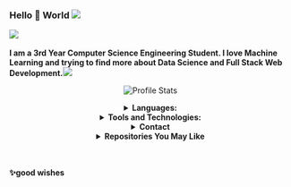 ### Hello 👋 World <img src="https://github.com/TheDudeThatCode/TheDudeThatCode/blob/master/Assets/Earth.gif" width="24px">

![](https://komarev.com/ghpvc/?username=shsarv&color=blue&style=flat-square&label=PROFILE+VIEWS)

**I am a 3rd Year Computer Science Engineering Student. I love Machine Learning and trying to find more about Data Science and Full Stack Web Development.**<img src="https://media.giphy.com/media/WUlplcMpOCEmTGBtBW/giphy.gif" width="30">

<p align="center">
  <img src="https://github-readme-stats.vercel.app/api?username=shsarv&show_icons=true&hide_border=false&text_color=641e16&icon_color=145a32&bg_color=eaecee&title_color=ee0bf5" alt="Profile Stats"/><br>
</p>

<details align="center">
    <summary align="center"><strong>Languages:</strong></summary>
     <table align="center">
         <tr align="center">
            <td  align = "center"><img src="https://i.ibb.co/sqwPMvX/python.png" alt="python" border="0"><br>Python</td>
             <td  align = "center"><img src="https://img.icons8.com/color/24/000000/c-programming.png"/><br>C</td>
             <td  align = "center"><img src="https://i.ibb.co/Z243jtW/java.png" alt="java" border="0"><br>Java</td>
             <td  align = "center"><img src="https://github.com/shsarv/shsarv/blob/master/re/php.png"alt="tf" border="0" height=30><br>PHP</td>
         </tr>
         <tr align="center">
             <td  align = "center"><img src="https://img.icons8.com/color/24/000000/javascript.png"/><br>JavaScript</td>
             <td  align = "center"><img src="https://img.icons8.com/color/24/000000/html-5.png"/><br>HTML5</td>
             <td  align = "center"><img src="https://img.icons8.com/color/24/000000/css3.png"/><br>CSS3</td>
             <td  align = "center"><img src="https://img.icons8.com/ios-filled/24/000000/mysql-logo.png"/><br>SQL</td>
         </tr>
     </table>
  <p align="center">
  <img src="https://github-readme-stats.vercel.app/api/top-langs/?username=shsarv&layout=compact&show=javascript&show_icons=true&theme=dark" alt="Profile Stats"/><br>
</p>
</details>
 <details align="center">
    <summary align="center"><strong>Tools and Technologies:</strong></summary>
     <table align="center">
         <tr align="center">
             <td  align = "center"><img src="https://i.ibb.co/f2Svrpk/opencv.png" alt="opencv" border="0"><br>OpenCV</td>
             <td  align = "center"><img src="https://www.kubeflow.org/docs/images/logos/TensorFlow.png" alt="tf" border="0" height=30><br>Tensorflow</td>
             <td  align = "center"><img src="https://github.com/shsarv/shsarv/blob/master/re/sklearn.jpg" alt="tf" border="0" height=30><br>Scikit learn</td>
             <td  align = "center"><img src="https://github.com/shsarv/shsarv/blob/master/re/keras.png" alt="tf" border="0" height=30><br>Keras</td>
             <td  align = "center"><img src="https://github.com/shsarv/shsarv/blob/master/re/scipy.png" alt="tf" border="0" height=30><br>Scipy</td>
             <td  align = "center"><img src="https://raw.githubusercontent.com/shsarv/shsarv/master/re/seaborn.png" alt="tf" border="0" height=30><br>seaborn</td>
             <td  align = "center"><img src="https://raw.githubusercontent.com/shsarv/shsarv/master/re/ipython.png" alt="tf" border="0" height=30><br>ipython</td>
         </tr>
         <tr align="center">
             <td  align = "center"><img src="https://www.kubeflow.org/docs/images/logos/Jupyter.png" alt="jupyter" border="0" height=30><br>Jupyter Notebook</td>
             <td  align = "center"><img src="https://img.icons8.com/color/24/000000/git.png"/><br>Git</td>
            <td  align = "center"><img src="https://img.icons8.com/ios-glyphs/24/000000/github.png"/><br>GitHub</td>
             <td  align = "center"><img src="https://raw.githubusercontent.com/shsarv/shsarv/master/re/pandas.png" alt="tf" border="0" height=30><br>pandas</td>
             <td  align = "center"><img src="https://raw.githubusercontent.com/shsarv/shsarv/master/re/numpy.png" alt="tf" border="0" height=30><br>numpy</td>
             <td  align = "center"><img src="https://raw.githubusercontent.com/shsarv/shsarv/master/re/anoconda.png" alt="tf" border="0" height=30><br>Anaconda</td>
             <td  align = "center"><img src="https://raw.githubusercontent.com/shsarv/shsarv/master/re/matplotlib.png" alt="tf" border="0" height=30><br>matplotlib</td>
         </tr>
         <tr align="center">
             <td  align = "center"><img src="https://cdn4.iconfinder.com/data/icons/logos-3/600/React.js_logo-512.png" height=30/><br>React.js</td>
             <td  align = "center"><img src="https://raw.githubusercontent.com/shsarv/shsarv/master/re/node.jpg" alt="tf" border="0" height=30><br>node js</td> 
             <td  align = "center"><img src="https://raw.githubusercontent.com/shsarv/shsarv/master/re/spyder.png" alt="tf" border="0" height=30><br>spyder</td>
             <td  align = "center"><img src="https://raw.githubusercontent.com/shsarv/shsarv/master/re/pycharm.jpg" alt="tf" border="0" height=30><br>pycharm</td>
             <td  align = "center"><img src="https://raw.githubusercontent.com/shsarv/shsarv/master/re/intellij.jpg" alt="tf" border="0" height=30><br>intellij</td>
             <td  align = "center"><img src="https://raw.githubusercontent.com/shsarv/shsarv/master/re/vscode.jpg" alt="tf" border="0" height=30><br>vscode</td>
             <td  align = "center"><img src="https://raw.githubusercontent.com/shsarv/shsarv/master/re/flask.png" alt="tf" border="0" height=30><br>flask</td>  
         </tr>
         <tr align="center">
         </tr>
     </table>
        </details>
        
<details align="center">
<summary align="center"><strong>Contact</strong></summary></br>



| [<img src="https://raw.githubusercontent.com/shsarv/shsarv/master/github.png" alt="github logo" width="34">](https://github.com/shsarv) |  [<img src="https://raw.githubusercontent.com/shsarv/shsarv/master/twitter.png" alt="twitter logo" width="34">](https://twitter.com/sarveshroli) |  [<img src="https://raw.githubusercontent.com/shsarv/shsarv/master/linkedin.jpeg" alt="linkedin logo" width="24">](https://www.linkedin.com//in/sarvesh-kumar-sharma-869a1b185/) |  [<img src="https://raw.githubusercontent.com/shsarv/shsarv/master/gmail.jpeg" alt="gmail logo" width="24">](shsarv2001@gmail.com) [<img src="https://raw.githubusercontent.com/shsarv/shsarv/master/Sourcerer.jpg" alt="Sourcerer logo" width="24">](https://sourcerer.io/shsarv) |  [<img src="https://raw.githubusercontent.com/shsarv/shsarv/master/Annotation%202020-08-22%20144739.jpg" alt="gitstats logo" width="24">](https://gitstats.me/shsarv) 
|---|---|---|---|---|---|


</details>

<details>
    <summary align="center"><strong>Repositories You May Like</strong></summary></br>

<a href="https://github.com/shsarv/machine-learning-Projects">
  <img align="left" src="https://github-readme-stats.vercel.app/api/pin/?username=shsarv&repo=machine-learning-Projects" />
</a>
<a href="https://github.com/shsarv/Diabetes-prediction">
  <img align="left" src="https://github-readme-stats.vercel.app/api/pin/?username=shsarv&repo=Diabetes-prediction" />
</a>
    
</details>


<!-- 🔭 I’m currently working on Machine Learning Based Projects.
- 🌱 I’m currently learning Data Science | Full Stack Web development | Machine Learning.
- 👯 I’m looking to collaborate  on Machine Learning and Web Development Projects.<img src="https://media.giphy.com/media/WUlplcMpOCEmTGBtBW/giphy.gif" width="30">
- 🤔 I’m looking for help in Backend Development.
- 💬 Ask me about Data Science.I will try to help you as much as I can
- ⚡ Quote : You perform the obligatory duties, for action is superior to inaction. And, through inaction, even the maintenance of your body will not be possible.
- 📫 How to reach me: .... 
Reach me -<img src="https://media.giphy.com/media/VgCDAzcKvsR6OM0uWg/giphy.gif" width="30">   -->


<br>
<br>


**✨good wishes**
